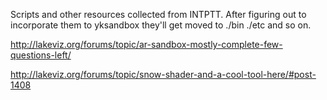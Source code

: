 Scripts and other resources collected from INTPTT. After figuring out to
incorporate them to yksandbox they'll get moved to ./bin ./etc and so
on.

http://lakeviz.org/forums/topic/ar-sandbox-mostly-complete-few-questions-left/

http://lakeviz.org/forums/topic/snow-shader-and-a-cool-tool-here/#post-1408


